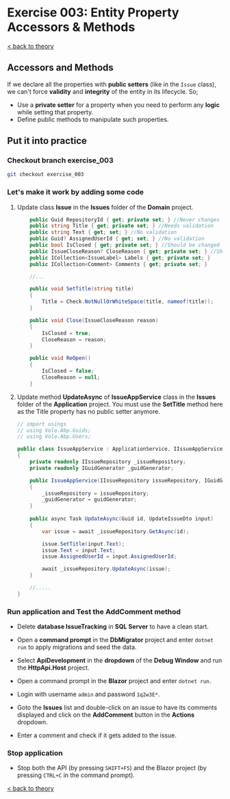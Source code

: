 # Exercise 003: Entity Property Accessors & Methods

[< back to theory](../docs/part3/part3-Implementation-The-Building-Blocks.md#theory_exercise_003)

## Accessors and Methods

If we declare all the properties with **public setters** (like in the `Issue` class), we can't force **validity** and **integrity** of the entity in its lifecycle. So;

* Use a **private setter** for a property when you need to perform any **logic** while setting that property.
* Define public methods to manipulate such properties.

## Put it into practice

### Checkout branch exercise_003

```bash
git checkout exercise_003
```

### Let's make it work by adding some code

1. Update class **Issue** in the **Issues** folder of the **Domain** project.

    ```csharp
        public Guid RepositoryId { get; private set; } //Never changes
        public string Title { get; private set; } //Needs validation
        public string Text { get; set; } //No validation
        public Guid? AssignedUserId { get; set; } //No validation
        public bool IsClosed { get; private set; } //Should be changed with CloseReason
        public IssueCloseReason? CloseReason { get; private set; } //Should be changed with IsClosed
        public ICollection<IssueLabel> Labels { get; private set; }
        public ICollection<Comment> Comments { get; private set; }
    
        //...

        public void SetTitle(string title)
        {
            Title = Check.NotNullOrWhiteSpace(title, nameof(title));
        }

        public void Close(IssueCloseReason reason)
        {
            IsClosed = true;
            CloseReason = reason;
        }

        public void ReOpen()
        {
            IsClosed = false;
            CloseReason = null;
        }
    ```

2. Update method **UpdateAsync** of **IssueAppService** class in the **Issues** folder of the  **Application** project. You must use the **SetTitle** method here as the Title property has no public setter anymore.

    ```csharp
    // import usings
    // using Volo.Abp.Guids;
    // using Volo.Abp.Users;

    public class IssueAppService : ApplicationService, IIssueAppService
    {
        private readonly IIssueRepository _issueRepository;
        private readonly IGuidGenerator _guidGenerator;

        public IssueAppService(IIssueRepository issueRepository, IGuidGenerator guidGenerator )
        {
            _issueRepository = issueRepository;
            _guidGenerator = guidGenerator;
        }
        
        public async Task UpdateAsync(Guid id, UpdateIssueDto input)
        {
            var issue = await _issueRepository.GetAsync(id);

            issue.SetTitle(input.Text);
            issue.Text = input.Text;
            issue.AssignedUserId = input.AssignedUserId;

            await _issueRepository.UpdateAsync(issue);
        }

        //.....
    }
    ```

### Run application and Test the AddComment method

* Delete **database IssueTracking** in **SQL Server** to have a clean start.

* Open a **command prompt** in the **DbMigrator** project and enter `dotnet run` to apply migrations and seed the data.

* Select **ApiDevelopment** in the **dropdown** of the **Debug Window** and run the **HttpApi.Host** project.

* Open a command prompt in the **Blazor** project and enter `dotnet run`.

* Login with username `admin` and password `1q2w3E*`.

* Goto the **Issues** list and double-click on an issue to have its comments displayed and click on the **AddComment** button in the **Actions** dropdown.

* Enter a comment and check if it gets added to the issue.

### Stop application

* Stop both the API (by pressing `SHIFT+F5`) and the Blazor project (by pressing `CTRL+C` in the command prompt).

[< back to theory](../docs/part3/part3-Implementation-The-Building-Blocks.md#theory_exercise_003)

